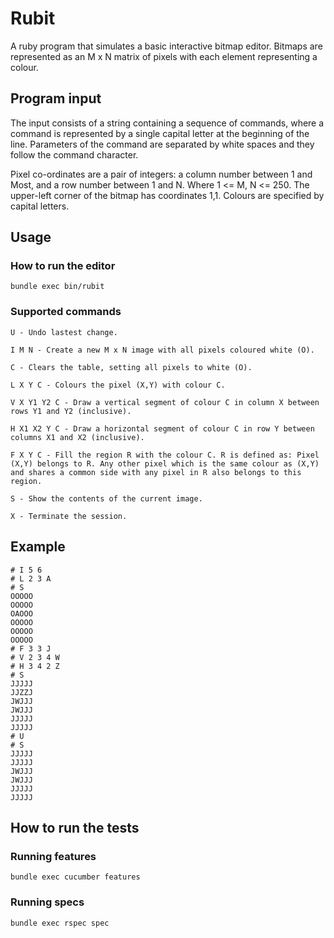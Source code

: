 # Rubit

A ruby program that simulates a basic interactive bitmap editor. Bitmaps are represented as an M x N matrix of pixels with each element
representing a colour.

## Program input

The input consists of a string containing a sequence of commands, where
a command is represented by a single capital letter at the beginning of the line.
Parameters of the command are separated by white spaces and they follow the command character.

Pixel co-ordinates are a pair of integers: a column number between 1 and Most, and a row number
between 1 and N. Where 1 <= M, N <= 250. The upper-left corner of the
bitmap has coordinates 1,1. Colours are specified by capital letters.

## Usage

### How to run the editor

```
bundle exec bin/rubit
```

### Supported commands

```
U - Undo lastest change.
```
```
I M N - Create a new M x N image with all pixels coloured white (O).
```
```
C - Clears the table, setting all pixels to white (O).
```
```
L X Y C - Colours the pixel (X,Y) with colour C.
```
```
V X Y1 Y2 C - Draw a vertical segment of colour C in column X between rows Y1 and Y2 (inclusive).
```
```
H X1 X2 Y C - Draw a horizontal segment of colour C in row Y between columns X1 and X2 (inclusive).
```
```
F X Y C - Fill the region R with the colour C. R is defined as: Pixel (X,Y) belongs to R. Any other pixel which is the same colour as (X,Y) and shares a common side with any pixel in R also belongs to this region.
```
```
S - Show the contents of the current image.
```
```
X - Terminate the session.
```

## Example

```
# I 5 6
# L 2 3 A
# S
OOOOO
OOOOO
OAOOO
OOOOO
OOOOO
OOOOO
# F 3 3 J
# V 2 3 4 W
# H 3 4 2 Z
# S
JJJJJ
JJZZJ
JWJJJ
JWJJJ
JJJJJ
JJJJJ
# U
# S
JJJJJ
JJJJJ
JWJJJ
JWJJJ
JJJJJ
JJJJJ
```

## How to run the tests

### Running features

```
bundle exec cucumber features
```

### Running specs

```
bundle exec rspec spec
```


